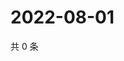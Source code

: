 # 2022-08-01

共 0 条

<!-- BEGIN WEIBO -->
<!-- 最后更新时间 Mon Aug 01 2022 03:13:05 GMT+0800 (China Standard Time) -->

<!-- END WEIBO -->
